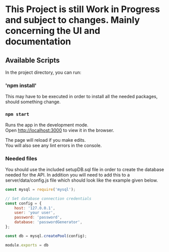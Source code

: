 # This Project is still Work in Progress and subject to changes. Mainly concerning the UI and documentation

## Available Scripts

In the project directory, you can run:

### 'npm install'

This may have to be executed in order to install all the needed packages, should something change.

### `npm start`

Runs the app in the development mode.\
Open [http://localhost:3000](http://localhost:3000) to view it in the browser.

The page will reload if you make edits.\
You will also see any lint errors in the console.

### Needed files

You should use the included setupDB.sql file in order to create the database needed for the API.
In addition you will need to add this to a server/data/config.js file which should look like the example given below.

```javascript
const mysql = require('mysql');

// Set database connection credentials
const config = {
    host: '127.0.0.1',
    user: 'your user',
    password: 'password',
    database: 'passwordGenerator',
};

const db = mysql.createPool(config);

module.exports = db
```
